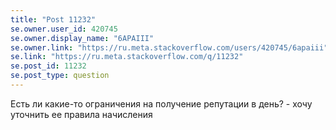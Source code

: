 ```yaml
---
title: "Post 11232"
se.owner.user_id: 420745
se.owner.display_name: "6APAIII"
se.owner.link: "https://ru.meta.stackoverflow.com/users/420745/6apaiii"
se.link: "https://ru.meta.stackoverflow.com/q/11232"
se.post_id: 11232
se.post_type: question
---
```

<p>Есть ли какие-то ограничения на получение репутации в день? - хочу уточнить ее правила начисления</p>
